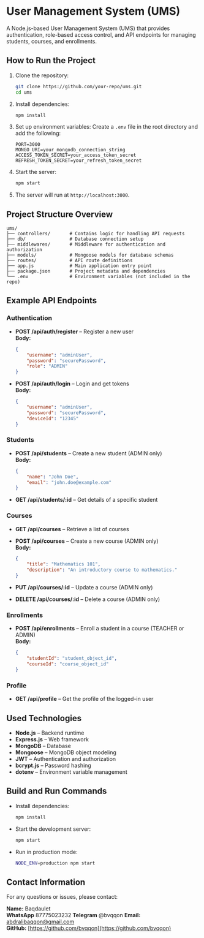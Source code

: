# User Management System (UMS)

A Node.js-based User Management System (UMS) that provides authentication, role-based access control, and API endpoints for managing students, courses, and enrollments.

## How to Run the Project

1. Clone the repository:
   ```bash
   git clone https://github.com/your-repo/ums.git
   cd ums
   ```

2. Install dependencies:
   ```bash
   npm install
   ```

3. Set up environment variables:
   Create a `.env` file in the root directory and add the following:
   ```
   PORT=3000
   MONGO_URI=your_mongodb_connection_string
   ACCESS_TOKEN_SECRET=your_access_token_secret
   REFRESH_TOKEN_SECRET=your_refresh_token_secret
   ```

4. Start the server:
   ```bash
   npm start
   ```

5. The server will run at `http://localhost:3000`.

## Project Structure Overview

```
ums/
├── controllers/       # Contains logic for handling API requests
├── db/                # Database connection setup
├── middlewares/       # Middleware for authentication and authorization
├── models/            # Mongoose models for database schemas
├── routes/            # API route definitions
├── app.js             # Main application entry point
├── package.json       # Project metadata and dependencies
└── .env               # Environment variables (not included in the repo)
```

## Example API Endpoints

### Authentication
- **POST /api/auth/register** – Register a new user  
  **Body:**
  ```json
  {
      "username": "adminUser",
      "password": "securePassword",
      "role": "ADMIN"
  }
  ```

- **POST /api/auth/login** – Login and get tokens  
  **Body:**
  ```json
  {
      "username": "adminUser",
      "password": "securePassword",
      "deviceId": "12345"
  }
  ```

### Students
- **POST /api/students** – Create a new student (ADMIN only)  
  **Body:**
  ```json
  {
      "name": "John Doe",
      "email": "john.doe@example.com"
  }
  ```

- **GET /api/students/:id** – Get details of a specific student  

### Courses
- **GET /api/courses** – Retrieve a list of courses  
- **POST /api/courses** – Create a new course (ADMIN only)  
  **Body:**
  ```json
  {
      "title": "Mathematics 101",
      "description": "An introductory course to mathematics."
  }
  ```

- **PUT /api/courses/:id** – Update a course (ADMIN only)  
- **DELETE /api/courses/:id** – Delete a course (ADMIN only)  

### Enrollments
- **POST /api/enrollments** – Enroll a student in a course (TEACHER or ADMIN)  
  **Body:**
  ```json
  {
      "studentId": "student_object_id",
      "courseId": "course_object_id"
  }
  ```

### Profile
- **GET /api/profile** – Get the profile of the logged-in user  

## Used Technologies

- **Node.js** – Backend runtime
- **Express.js** – Web framework
- **MongoDB** – Database
- **Mongoose** – MongoDB object modeling
- **JWT** – Authentication and authorization
- **bcrypt.js** – Password hashing
- **dotenv** – Environment variable management

## Build and Run Commands

- Install dependencies:
  ```bash
  npm install
  ```

- Start the development server:
  ```bash
  npm start
  ```

- Run in production mode:
  ```bash
  NODE_ENV=production npm start
  ```

## Contact Information

For any questions or issues, please contact:

**Name:** Baqdaulet  
**WhatsApp** 87775023232
**Telegram** @bvqqon
**Email:** abdralibaqqon@gmail.com  
**GitHub:** [https://github.com/bvqqon](https://github.com/bvqqon)
